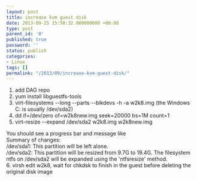 ```yaml
---
layout: post
title: increase kvm guest disk
date: 2013-09-25 15:58:32.000000000 +00:00
type: post
parent_id: '0'
published: true
password: ''
status: publish
categories:
- Linux
tags: []
permalink: "/2013/09/increase-kvm-guest-disk/"
---
```

1. add DAG repo  
2. yum install libguestfs-tools  
3. virt-filesystems --long --parts --blkdevs -h -a w2k8.img (the Windows C: is usually /dev/sda2)  
4. dd if=/dev/zero of=w2k8new.img seek=20000 bs=1M count=1  
5. virt-resize --expand /dev/sda2 w2k8.img w2k8new.img  
<!--more-->  
You should see a progress bar and message like  
Summary of changes:  
/dev/sda1: This partition will be left alone.  
/dev/sda2: This partition will be resized from 9.7G to 19.4G. The filesystem ntfs on /dev/sda2 will be expanded using the 'ntfsresize' method.  
6. virsh edit w2k8, wait for chkdsk to finish in the guest before deleting the original disk image

